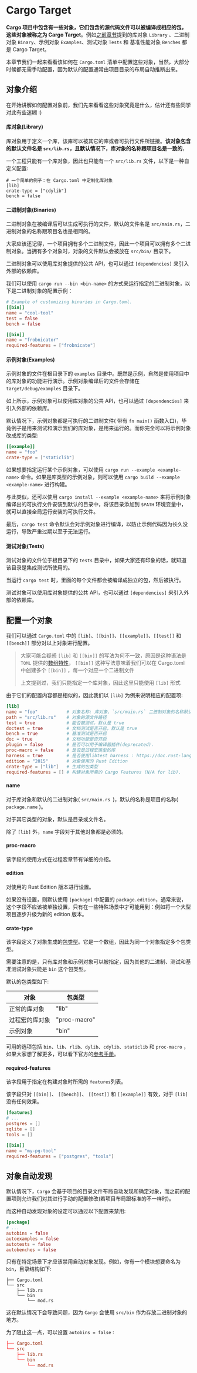 # Cargo Target

**Cargo 项目中包含有一些对象，它们包含的源代码文件可以被编译成相应的包，这些对象被称之为 Cargo Target**。例如[之前章节](https://course.rs/cargo/guide/package-layout.html)提到的库对象 `Library` 、二进制对象 `Binary`、示例对象 `Examples`、测试对象 `Tests` 和 基准性能对象 `Benches` 都是 Cargo Target。

本章节我们一起来看看该如何在 `Cargo.toml` 清单中配置这些对象，当然，大部分时候都无需手动配置，因为默认的配置通常由项目目录的布局自动推断出来。

## 对象介绍

在开始讲解如何配置对象前，我们先来看看这些对象究竟是什么，估计还有些同学对此有些迷糊 :)

#### 库对象(Library)

库对象用于定义一个库，该库可以被其它的库或者可执行文件所链接。**该对象包含的默认文件名是 `src/lib.rs`，且默认情况下，库对象的名称跟项目名是一致的**，

一个工程只能有一个库对象，因此也只能有一个 `src/lib.rs` 文件，以下是一种自定义配置:

```shell
# 一个简单的例子：在 Cargo.toml 中定制化库对象
[lib]
crate-type = ["cdylib"]
bench = false
```

#### 二进制对象(Binaries)

二进制对象在被编译后可以生成可执行的文件，默认的文件名是 `src/main.rs`，二进制对象的名称跟项目名也是相同的。

大家应该还记得，一个项目拥有多个二进制文件，因此一个项目可以拥有多个二进制对象。当拥有多个对象时，对象的文件默认会被放在 `src/bin/` 目录下。

二进制对象可以使用库对象提供的公共 API，也可以通过 `[dependencies]` 来引入外部的依赖库。

我们可以使用 `cargo run --bin <bin-name>` 的方式来运行指定的二进制对象，以下是二进制对象的配置示例：

```toml
# Example of customizing binaries in Cargo.toml.
[[bin]]
name = "cool-tool"
test = false
bench = false

[[bin]]
name = "frobnicator"
required-features = ["frobnicate"]
```

#### 示例对象(Examples)

示例对象的文件在根目录下的 `examples` 目录中。既然是示例，自然是使用项目中的库对象的功能进行演示。示例对象编译后的文件会存储在 `target/debug/examples` 目录下。

如上所示，示例对象可以使用库对象的公共 API，也可以通过 `[dependencies]` 来引入外部的依赖库。

默认情况下，示例对象都是可执行的二进制文件( 带有 `fn main()` 函数入口)，毕竟例子是用来测试和演示我们的库对象，是用来运行的。而你完全可以将示例对象改成库的类型:

```toml
[[example]]
name = "foo"
crate-type = ["staticlib"]
```

如果想要指定运行某个示例对象，可以使用 `cargo run --example <example-name>` 命令。如果是库类型的示例对象，则可以使用 `cargo build --example <example-name>` 进行构建。

与此类似，还可以使用 `cargo install --example <example-name>` 来将示例对象编译出的可执行文件安装到默认的目录中，将该目录添加到 `$PATH` 环境变量中，就可以直接全局运行安装的可执行文件。

最后，`cargo test` 命令默认会对示例对象进行编译，以防止示例代码因为长久没运行，导致严重过期以至于无法运行。

#### 测试对象(Tests)

测试对象的文件位于根目录下的 `tests` 目录中，如果大家还有印象的话，就知道该目录是集成测试所使用的。

当运行 `cargo test` 时，里面的每个文件都会被编译成独立的包，然后被执行。

测试对象可以使用库对象提供的公共 API，也可以通过 `[dependencies]` 来引入外部的依赖库。


## 配置一个对象

我们可以通过 `Cargo.toml` 中的 `[lib]`、`[[bin]]`、`[[example]]`、`[[test]]` 和 `[[bench]]` 部分对以上对象进行配置。

> 大家可能会疑惑 `[lib]` 和 `[[bin]]` 的写法为何不一致，原因是这种语法是 `TOML` 提供的[数组特性](https://toml.io/en/v1.0.0-rc.3#array-of-tables)， `[[bin]]` 这种写法意味着我们可以在 Cargo.toml 中创建多个 `[[bin]]` ，每一个对应一个二进制文件
>
> 上文提到过，我们只能指定一个库对象，因此这里只能使用 `[lib]` 形式

由于它们的配置内容都是相似的，因此我们以 `[lib]` 为例来说明相应的配置项:

```toml
[lib]
name = "foo"           # 对象名称: 库对象、`src/main.rs` 二进制对象的名称默认是项目名
path = "src/lib.rs"    # 对象的源文件路径
test = true            # 能否被测试，默认是 true
doctest = true         # 文档测试是否开启，默认是 true
bench = true           # 基准测试是否开启
doc = true             # 文档功能是否开启
plugin = false         # 是否可以用于编译器插件(deprecated).
proc-macro = false     # 是否是过程宏类型的库
harness = true         # 是否使用libtest harness : https://doc.rust-lang.org/stable/rustc/tests/index.html
edition = "2015"       # 对象使用的 Rust Edition
crate-type = ["lib"]   # 生成的包类型
required-features = [] # 构建对象所需的 Cargo Features (N/A for lib).
```

#### name

对于库对象和默认的二进制对象( `src/main.rs `)，默认的名称是项目的名称( `package.name` )。

对于其它类型的对象，默认是目录或文件名。

除了 `[lib]` 外，`name` 字段对于其他对象都是必须的。

#### proc-macro

该字段的使用方式在过程宏章节有详细的介绍。

#### edition

对使用的 Rust Edition 版本进行设置。

如果没有设置，则默认使用 `[package]` 中配置的 `package.edition`，通常来说，这个字段不应该被单独设置，只有在一些特殊场景中才可能用到：例如将一个大型项目逐步升级为新的 edition 版本。

#### crate-type

该字段定义了对象生成的[包类型](https://doc.rust-lang.org/stable/reference/linkage.html)。它是一个数组，因此为同一个对象指定多个包类型。

需要注意的是，只有库对象和示例对象可以被指定，因为其他的二进制、测试和基准测试对象只能是 `bin` 这个包类型。

默认的包类型如下:

| 对象           | 包类型       |
| -------------- | ------------ |
| 正常的库对象   | "lib"        |
| 过程宏的库对象 | "proc-macro" |
| 示例对象       | "bin"        |

可用的选项包括 `bin`、`lib`、`rlib`、`dylib`、`cdylib`、`staticlib` 和 `proc-macro` ，如果大家想了解更多，可以看下官方的[参考手册](https://doc.rust-lang.org/stable/reference/linkage.html)。

#### required-features

该字段用于指定在构建对象时所需的 `features`列表。

该字段只对 `[[bin]]`、 `[[bench]]`、 `[[test]]` 和 `[[example]]` 有效，对于 `[lib]` 没有任何效果。

```toml
[features]
# ...
postgres = []
sqlite = []
tools = []

[[bin]]
name = "my-pg-tool"
required-features = ["postgres", "tools"]
```

## 对象自动发现

默认情况下，`Cargo` 会基于项目的目录文件布局自动发现和确定对象，而之前的配置项则允许我们对其进行手动的配置修改(若项目布局跟标准的不一样时)。

而这种自动发现对象的设定可以通过以下配置来禁用:

```toml
[package]
# ...
autobins = false
autoexamples = false
autotests = false
autobenches = false
```

只有在特定场景下才应该禁用自动对象发现。例如，你有一个模块想要命名为 `bin`，目录结构如下:

```shell
├── Cargo.toml
└── src
    ├── lib.rs
    └── bin
        └── mod.rs
```

这在默认情况下会导致问题，因为 `Cargo` 会使用 `src/bin` 作为存放二进制对象的地方。

为了阻止这一点，可以设置 `autobins = false` :

```toml
├── Cargo.toml
└── src
    ├── lib.rs
    └── bin
        └── mod.rs
```
